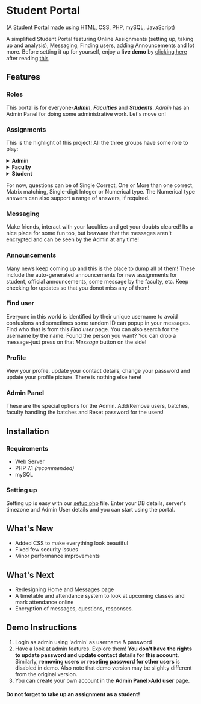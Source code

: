 # Student Portal
(A Student Portal made using HTML, CSS, PHP, mySQL, JavaScript)

A simplified Student Portal featuring Online Assignments (setting up, taking up and analysis), Messaging, Finding users, adding Announcements and lot more. Before setting it up for yourself, enjoy a **live demo** by [clicking here](http://projects.subhalingam.heliohost.org/sportal/) after reading [this](#demo-instructions)

## Features
### Roles
This portal is for everyone-***Admin***, ***Faculties*** and ***Students***. *Admin* has an Admin Panel for doing some administrative work. Let's move on!
### Assignments
This is the highlight of this project! All the three groups have some role to play:
<details>
	<summary><b>Admin</b></summary>
	<p>
		<ul>
			<li>Accept/Reject Assignment requests from faculty</li>
			<li>Add an assignment for a batch</li>
			<li>Make changes to timings and key</li>
		</ul>
	</p>
</details>
<details>
	<summary><b>Faculty</b></summary>
	<p>
		<ul>
			<li>Request Assignment for one of his batch (one at a time)</li>
			<li>Add, modify and delete Questions</li>
			<li>Submit (answer) key changes after the end-time</li>
			<li>Analyse (in detail) the performance of the batch
		</ul>
		<b>Note:</b> Batch marks will be available only after finalising/freezing the answer key after the end-time
		<i>It is recommended to upload the correct answers after the end-time</i>
	</p>
</details>
<details>
	<summary><b>Student</b></summary>
	<p>
		<ul>
			<li>Take up an assignment <i>online</i> with timer set in server</li>
			<li>Analyse his/her performance after taking up the assignment</li>
		</ul>
	</p>
</details>

For now, questions can be of Single Correct, One or More than one correct, Matrix matching, Single-digit Integer or Numerical type. The Numerical type answers can also support a range of answers, if required.

### Messaging
Make friends, interact with your faculties and get your doubts cleared! Its a nice place for some fun too, but beaware that the messages aren't encrypted and can be seen by the Admin at any time!

### Announcements
Many news keep coming up and this is the place to dump all of them! These include the auto-generated announcements for new assignments for student, official announcements, some message by the faculty, etc. Keep checking for updates so that you donot miss any of them!

### Find user
Everyone in this world is identified by their unique username to avoid confusions and sometimes some random ID can popup in your messages. Find who that is from this *Find user* page. You can also search for the username by the name. Found the person you want? You can drop a message-just press on that *Message* button on the side!

### Profile
View your profile, update your contact details, change your password and update your profile picture. There is nothing else here!

### Admin Panel
These are the special options for the Admin. Add/Remove users, batches, faculty handling the batches and Reset password for the users!

## Installation
### Requirements
- Web Server
- PHP 7.1 *(recommended)*
- mySQL

### Setting up
Setting up is easy with our [setup.php](setup.php) file. Enter your DB details, server's timezone and Admin User details and you can start using the portal.

## What's New
- Added CSS to make everything look beautiful
- Fixed few security issues
- Minor performance improvements

## What's Next
- Redesigning Home and Messages page
- A timetable and attendance system to look at upcoming classes and mark attendance online
- Encryption of messages, questions, responses.

## Demo Instructions
1. Login as admin using 'admin' as username & password
2. Have a look at admin features. Explore them! **You don't have the rights to update password and update contact details for this account**. Similarly, **removing users** or **reseting password for other users** is disabled in demo. Also note that demo version may be slighlty different from the original version.
3. You can create your own account in the **Admin Panel>Add user** page.

#### Do not forget to take up an assignment as a student!

